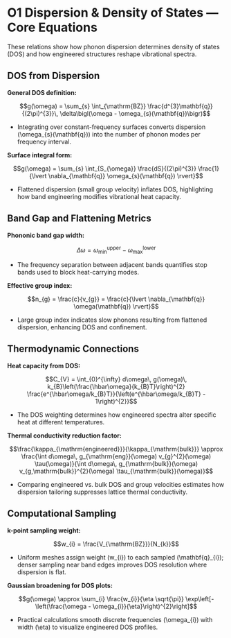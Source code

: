 # O1 Dispersion & Density of States — Core Equations

These relations show how phonon dispersion determines density of states (DOS) and how engineered structures reshape vibrational spectra.

## DOS from Dispersion
**General DOS definition:**

$$g(\omega) = \sum_{s} \int_{\mathrm{BZ}} \frac{d^{3}\mathbf{q}}{(2\pi)^{3}}\, \delta\bigl(\omega - \omega_{s}(\mathbf{q})\bigr)$$

- Integrating over constant-frequency surfaces converts dispersion \(\omega_{s}(\mathbf{q})\) into the number of phonon modes per frequency interval.

**Surface integral form:**

$$g(\omega) = \sum_{s} \int_{S_{\omega}} \frac{dS}{(2\pi)^{3}} \frac{1}{\lvert \nabla_{\mathbf{q}} \omega_{s}(\mathbf{q}) \rvert}$$

- Flattened dispersion (small group velocity) inflates DOS, highlighting how band engineering modifies vibrational heat capacity.

## Band Gap and Flattening Metrics
**Phononic band gap width:**

$$\Delta \omega = \omega_{\mathrm{min}}^{\mathrm{upper}} - \omega_{\mathrm{max}}^{\mathrm{lower}}$$

- The frequency separation between adjacent bands quantifies stop bands used to block heat-carrying modes.

**Effective group index:**

$$n_{g} = \frac{c}{v_{g}} = \frac{c}{\lvert \nabla_{\mathbf{q}} \omega(\mathbf{q}) \rvert}$$

- Large group index indicates slow phonons resulting from flattened dispersion, enhancing DOS and confinement.

## Thermodynamic Connections
**Heat capacity from DOS:**

$$C_{V} = \int_{0}^{\infty} d\omega\, g(\omega)\, k_{B}\left(\frac{\hbar\omega}{k_{B}T}\right)^{2} \frac{e^{\hbar\omega/k_{B}T}}{\left(e^{\hbar\omega/k_{B}T} - 1\right)^{2}}$$

- The DOS weighting determines how engineered spectra alter specific heat at different temperatures.

**Thermal conductivity reduction factor:**

$$\frac{\kappa_{\mathrm{engineered}}}{\kappa_{\mathrm{bulk}}} \approx \frac{\int d\omega\, g_{\mathrm{eng}}(\omega) v_{g}^{2}(\omega) \tau(\omega)}{\int d\omega\, g_{\mathrm{bulk}}(\omega) v_{g,\mathrm{bulk}}^{2}(\omega) \tau_{\mathrm{bulk}}(\omega)}$$

- Comparing engineered vs. bulk DOS and group velocities estimates how dispersion tailoring suppresses lattice thermal conductivity.

## Computational Sampling
**k-point sampling weight:**

$$w_{i} = \frac{V_{\mathrm{BZ}}}{N_{k}}$$

- Uniform meshes assign weight \(w_{i}\) to each sampled \(\mathbf{q}_{i}\); denser sampling near band edges improves DOS resolution where dispersion is flat.

**Gaussian broadening for DOS plots:**

$$g(\omega) \approx \sum_{i} \frac{w_{i}}{\eta \sqrt{\pi}} \exp\left[-\left(\frac{\omega - \omega_{i}}{\eta}\right)^{2}\right]$$

- Practical calculations smooth discrete frequencies \(\omega_{i}\) with width \(\eta\) to visualize engineered DOS profiles.
